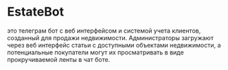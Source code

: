 # EstateBot

это телеграм бот с веб интерфейсом и системой учета клиентов, созданный для продажи недвижимости. Администраторы загружают через веб интерфейс статьи с доступными объектами недвижимости, а потенциальные покупатели могут их просматривать в виде прокручиваемой ленты в чат боте.
